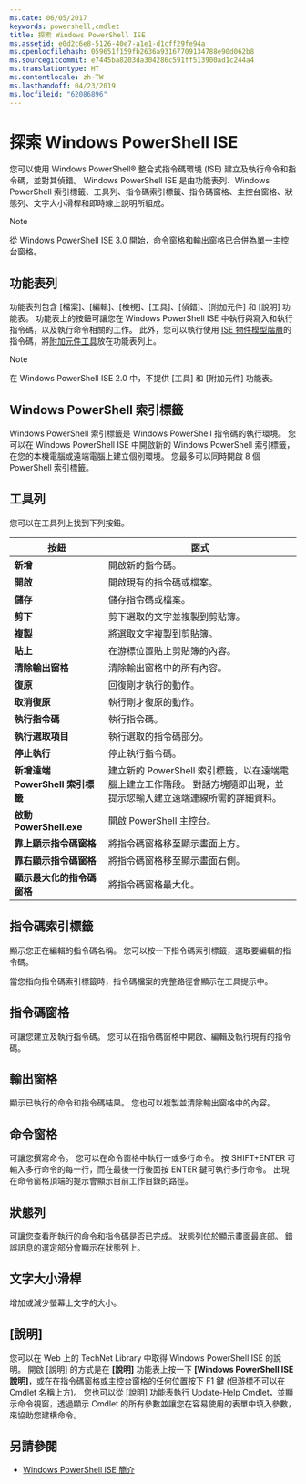 ```yaml
---
ms.date: 06/05/2017
keywords: powershell,cmdlet
title: 探索 Windows PowerShell ISE
ms.assetid: e0d2c6e8-5126-40e7-a1e1-d1cff29fe94a
ms.openlocfilehash: 059651f159fb2636a93167709134788e90d062b8
ms.sourcegitcommit: e7445ba8203da304286c591ff513900ad1c244a4
ms.translationtype: HT
ms.contentlocale: zh-TW
ms.lasthandoff: 04/23/2019
ms.locfileid: "62086896"
---
```

# <a name="exploring-the-windows-powershell-ise"></a>探索 Windows PowerShell ISE

您可以使用 Windows PowerShell® 整合式指令碼環境 (ISE) 建立及執行命令和指令碼，並對其偵錯。 Windows PowerShell ISE 是由功能表列、Windows PowerShell 索引標籤、工具列、指令碼索引標籤、指令碼窗格、主控台窗格、狀態列、文字大小滑桿和即時線上說明所組成。

> [!NOTE]
> 從 Windows PowerShell ISE 3.0 開始，命令窗格和輸出窗格已合併為單一主控台窗格。

## <a name="menu-bar"></a>功能表列

功能表列包含 [檔案]、[編輯]、[檢視]、[工具]、[偵錯]、[附加元件] 和 [說明] 功能表。 功能表上的按鈕可讓您在 Windows PowerShell ISE 中執行與寫入和執行指令碼，以及執行命令相關的工作。 此外，您可以執行使用 [ISE 物件模型階層](../../core-powershell/ise/The-ISE-Object-Model-Hierarchy.md)的指令碼，將[附加元件工具](../../core-powershell/ise/The-ISEAddOnTool-Object.md)放在功能表列上。

> [!NOTE]
> 在 Windows PowerShell ISE 2.0 中，不提供 [工具] 和 [附加元件] 功能表。

## <a name="windows-powershell-tabs"></a>Windows PowerShell 索引標籤

Windows PowerShell 索引標籤是 Windows PowerShell 指令碼的執行環境。 您可以在 Windows PowerShell ISE 中開啟新的 Windows PowerShell 索引標籤，在您的本機電腦或遠端電腦上建立個別環境。 您最多可以同時開啟 8 個 PowerShell 索引標籤。

## <a name="toolbar"></a>工具列

您可以在工具列上找到下列按鈕。

|按鈕|函式|
|----------|------------|
|**新增**|開啟新的指令碼。|
|**開啟**|開啟現有的指令碼或檔案。|
|**儲存**|儲存指令碼或檔案。|
|**剪下**|剪下選取的文字並複製到剪貼簿。|
|**複製**|將選取文字複製到剪貼簿。|
|**貼上**|在游標位置貼上剪貼簿的內容。|
|**清除輸出窗格**|清除輸出窗格中的所有內容。|
|**復原**|回復剛才執行的動作。|
|**取消復原**|執行剛才復原的動作。|
|**執行指令碼**|執行指令碼。|
|**執行選取項目**|執行選取的指令碼部分。|
|**停止執行**|停止執行指令碼。|
|**新增遠端 PowerShell 索引標籤**|建立新的 PowerShell 索引標籤，以在遠端電腦上建立工作階段。 對話方塊隨即出現，並提示您輸入建立遠端連線所需的詳細資料。|
|**啟動 PowerShell.exe**|開啟 PowerShell 主控台。|
|**靠上顯示指令碼窗格**|將指令碼窗格移至顯示畫面上方。|
|**靠右顯示指令碼窗格**|將指令碼窗格移至顯示畫面右側。|
|**顯示最大化的指令碼窗格**|將指令碼窗格最大化。|

## <a name="script-tab"></a>指令碼索引標籤

顯示您正在編輯的指令碼名稱。 您可以按一下指令碼索引標籤，選取要編輯的指令碼。

當您指向指令碼索引標籤時，指令碼檔案的完整路徑會顯示在工具提示中。

## <a name="script-pane"></a>指令碼窗格

可讓您建立及執行指令碼。 您可以在指令碼窗格中開啟、編輯及執行現有的指令碼。

## <a name="output-pane"></a>輸出窗格

顯示已執行的命令和指令碼結果。 您也可以複製並清除輸出窗格中的內容。

## <a name="command-pane"></a>命令窗格

可讓您撰寫命令。 您可以在命令窗格中執行一或多行命令。 按 SHIFT+ENTER 可輸入多行命令的每一行，而在最後一行後面按 ENTER 鍵可執行多行命令。 出現在命令窗格頂端的提示會顯示目前工作目錄的路徑。

## <a name="status-bar"></a>狀態列

可讓您查看所執行的命令和指令碼是否已完成。 狀態列位於顯示畫面最底部。 錯誤訊息的選定部分會顯示在狀態列上。

## <a name="text-size-slider"></a>文字大小滑桿

增加或減少螢幕上文字的大小。

## <a name="help"></a>[說明]

您可以在 Web 上的 TechNet Library 中取得 Windows PowerShell ISE 的說明。 開啟 [說明] 的方式是在 **[說明]** 功能表上按一下 **[Windows PowerShell ISE 說明]**，或在在指令碼窗格或主控台窗格的任何位置按下 F1 鍵 (但游標不可以在 Cmdlet 名稱上方)。 您也可以從 [說明] 功能表執行 Update-Help Cmdlet，並顯示命令視窗，透過顯示 Cmdlet 的所有參數並讓您在容易使用的表單中填入參數，來協助您建構命令。

## <a name="see-also"></a>另請參閱

- [Windows PowerShell ISE 簡介](../../core-powershell/ise/Introducing-the-Windows-PowerShell-ISE.md)